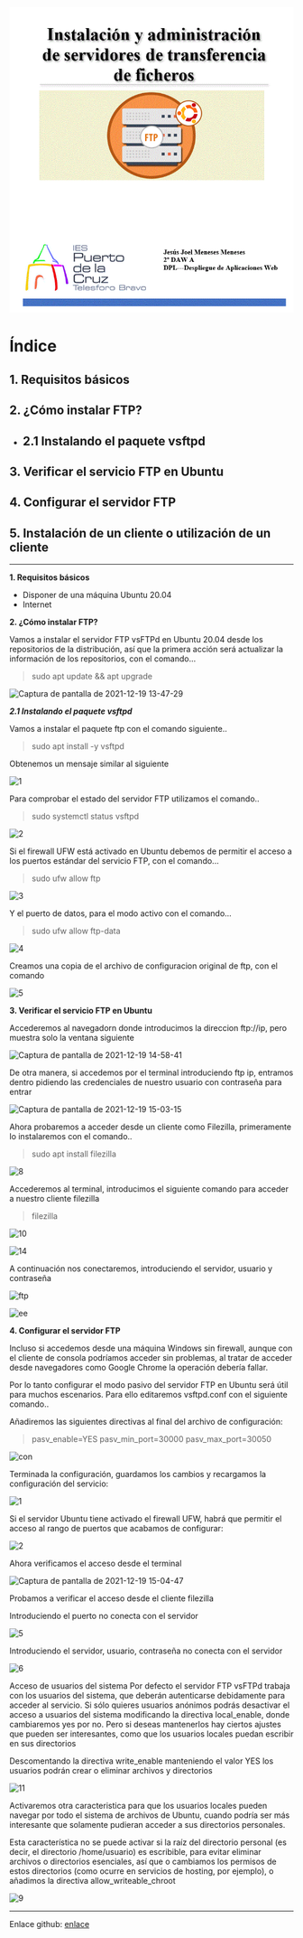 
![](assets/README-6b317474.GIF)
# Índice #

## 1. Requisitos básicos ##

## 2. ¿Cómo instalar FTP? ##

*  ## 2.1 Instalando el paquete vsftpd  ##

## 3. Verificar el servicio FTP en Ubuntu  ##

## 4. Configurar el servidor FTP ##

## 5. Instalación de un cliente o utilización de un cliente ##


<hr/>

**1. Requisitos básicos**

- Disponer de una máquina Ubuntu 20.04
- Internet

**2. ¿Cómo instalar FTP?**
<p>Vamos a instalar el servidor FTP vsFTPd en Ubuntu 20.04 desde los repositorios de la distribución, así que la primera acción será actualizar la información de los repositorios, con el comando...</p>

> sudo apt update && apt upgrade

![Captura de pantalla de 2021-12-19 13-47-29](https://user-images.githubusercontent.com/73592097/146677164-4dfcea80-71bd-4bbc-96e5-1921a035916e.png)

***2.1 Instalando el paquete vsftpd***

<p>Vamos a instalar el paquete ftp con el comando siguiente..</p>

> sudo apt install -y vsftpd

<p>Obtenemos un mensaje similar al siguiente</p>

![1](https://user-images.githubusercontent.com/73592097/146677091-8b6a5cb7-bdae-4214-9b05-93bc209f9d41.png)

<p>Para comprobar el estado del servidor FTP utilizamos el comando..</p>

> sudo systemctl status vsftpd

![2](https://user-images.githubusercontent.com/73592097/146677092-5e238c07-1ff1-499c-9b3c-af81dc0147dd.png)

<p>Si el firewall UFW está activado en Ubuntu debemos de permitir el acceso a los puertos estándar del servicio FTP, con el comando...</p>

> sudo ufw allow ftp

![3](https://user-images.githubusercontent.com/73592097/146677093-0cb13dfe-9102-4af2-a4a9-c1fa9b011cfb.png)

<p>Y el puerto de datos, para el modo activo con el comando...</p>

> sudo ufw allow ftp-data

![4](https://user-images.githubusercontent.com/73592097/146677094-476eacb8-db0b-4916-9cdc-a2dcad6008fd.png)

<p>Creamos una copia de el archivo de configuracion original de ftp, con el comando</p>

![5](https://user-images.githubusercontent.com/73592097/146677095-4df6a1f6-fa63-4453-a72f-1024b34715f9.png)

**3. Verificar el servicio FTP en Ubuntu**
<p>Accederemos al navegadorn donde introducimos la direccion ftp://ip, pero muestra solo la ventana siguiente</p>

![Captura de pantalla de 2021-12-19 14-58-41](https://user-images.githubusercontent.com/73592097/146679983-6e5f5236-cd56-44ee-8631-20c0869d3682.png)

<p>De otra manera, si accedemos por el terminal introduciendo ftp ip, entramos dentro pidiendo las credenciales de nuestro usuario con contraseña para entrar</p>

![Captura de pantalla de 2021-12-19 15-03-15](https://user-images.githubusercontent.com/73592097/146679984-1d84e498-2ce4-4adb-a2f5-9d683f98890c.png)

<p>Ahora probaremos a acceder desde un cliente como Filezilla, primeramente lo instalaremos con el comando.. </p>

> sudo apt install filezilla

![8](https://user-images.githubusercontent.com/73592097/146680390-980b3aa7-29f0-4a0f-9f2f-2c281cfc1e59.png)

<p>Accederemos al terminal, introducimos el siguiente comando para acceder a nuestro cliente filezilla</p>

> filezilla

![10](https://user-images.githubusercontent.com/73592097/146680555-b45159f1-6644-4789-b2a6-8e5f38ed6e56.png)

![14](https://user-images.githubusercontent.com/73592097/146680556-72710522-26e1-49ec-b6bc-df77a91fee21.png)

<p>A continuación nos conectaremos, introduciendo el servidor, usuario y contraseña</p>

![ftp](https://user-images.githubusercontent.com/73592097/146680662-ece2ef41-2a1b-479e-9ba0-ebed3d37245c.png)

![ee](https://user-images.githubusercontent.com/73592097/146680758-ab64bd22-c353-49e9-aba8-ceaee75ccbae.png)

**4. Configurar el servidor FTP**

<p>Incluso si accedemos desde una máquina Windows sin firewall, aunque con el cliente de consola podríamos acceder sin problemas, al tratar de acceder desde navegadores como Google Chrome la operación debería fallar.</p>
<p>Por lo tanto configurar el modo pasivo del servidor FTP en Ubuntu será útil para muchos escenarios. Para ello editaremos vsftpd.conf con el siguiente comando..</p>

<p>Añadiremos las siguientes directivas al final del archivo de configuración:</p>

> pasv_enable=YES
> pasv_min_port=30000
> pasv_max_port=30050

![con](https://user-images.githubusercontent.com/73592097/146681327-9a524ffc-35b8-4e93-9218-1f68716fb502.png)

<p>Terminada la configuración, guardamos los cambios y recargamos la configuración del servicio:</p>

![1](https://user-images.githubusercontent.com/73592097/146681510-5a416926-b75b-4ee8-a822-29061e87ab4e.png)

<p>Si el servidor Ubuntu tiene activado el firewall UFW, habrá que permitir el acceso al rango de puertos que acabamos de configurar:</p>

![2](https://user-images.githubusercontent.com/73592097/146681511-000c8e1c-edbb-4d03-bfb3-a4f04eec566a.png)

<p>Ahora verificamos el acceso desde el terminal</p>

![Captura de pantalla de 2021-12-19 15-04-47](https://user-images.githubusercontent.com/73592097/146679985-aea8db44-04c2-407f-be57-5ba451c00bad.png)


<p>Probamos a verificar el acceso desde el cliente filezilla</p>

<p>Introduciendo el puerto no conecta con el servidor</p>

![5](https://user-images.githubusercontent.com/73592097/146681688-3bbdc491-a1cd-449c-9aef-c7610eb1680f.png)

<p>Introduciendo el servidor, usuario, contraseña no conecta con el servidor</p>

![6](https://user-images.githubusercontent.com/73592097/146681689-bf6bb76c-bc44-4c46-91d1-c9cc660a76d9.png)

<p> Acceso de usuarios del sistema Por defecto el servidor FTP vsFTPd trabaja con los usuarios del sistema, que deberán autenticarse debidamente para acceder al servicio. Si sólo quieres usuarios anónimos podrás desactivar el acceso a usuarios del sistema modificando la directiva local_enable, donde cambiaremos yes por no. Pero si deseas mantenerlos hay ciertos ajustes que pueden ser interesantes, como que los usuarios locales puedan escribir en sus directorios</p>


<p>Descomentando la directiva write_enable manteniendo el valor YES los usuarios podrán crear o eliminar archivos y directorios</p>

![11](https://user-images.githubusercontent.com/73592097/146682574-255201b4-a90b-4634-8ca1-012382270672.png)

<p>Activaremos otra caracteristica para que los usuarios locales pueden navegar por todo el sistema de archivos de Ubuntu, cuando podría ser más interesante que solamente pudieran acceder a sus directorios personales.</p>

<p>Esta característica no se puede activar si la raíz del directorio personal (es decir, el directorio /home/usuario) es escribible, para evitar eliminar archivos o directorios esenciales, así que o cambiamos los permisos de estos directorios (como ocurre en servicios de hosting, por ejemplo), o añadimos la directiva allow_writeable_chroot</p>


![9](https://user-images.githubusercontent.com/73592097/146682572-7ee002df-3a28-4b79-9e71-15c9c43ff574.png)


<hr/>

Enlace github: <a href="https://github.com/joel92MM/Git/tree/main/Instalacion_Administracion_Servidores_Transferencia_Archivos">enlace</a>
